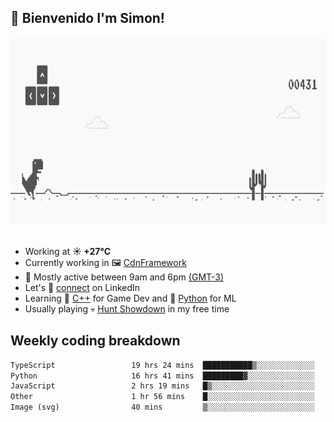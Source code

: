 <h2>👋 <b>Bienvenido I'm Simon!&nbsp;</b></h2>

<section>
  <img src="./static/banner.gif" height=300 width=1000>
</section>

<br>

<ul>
  <li>
		<!--START_SECTION:weather-->
		Working at <b>☀️   +27°C</b>
		<!--END_SECTION:weather-->
  </li>
  <li>
    Currently working in 🖼️&nbsp;<a href=https://github.com/snapverse/cdn-framework target=_blank>CdnFramework</a>
  </li>
  <li>
    🚩 Mostly active between 9am and 6pm <a href=https://onlinealarmkur.com/world/es target=_blank>(GMT-3)</a>
  </li>
  <li>
    Let's 🔗&nbsp;<a href=https://www.linkedin.com/in/itssimmons target=_blank>connect</a> on LinkedIn
  </li>
  <li>
    Learning 👴&nbsp;<a href=https://images3.memedroid.com/images/UPLOADED755/65f2bce6734f6.webp target=_blank>C++</a> for Game Dev and 🐍&nbsp;<a href=https://qph.cf2.quoracdn.net/main-qimg-4472b6229cb75bf66ab531f3ebd4f975-lq target=_blank>Python</a> for ML
  </li>
  <li>
    Usually playing 💀&nbsp;<a href=https://www.huntshowdown.com target=_blank>Hunt Showdown</a> in my free time
  </li>
</ul>

<h2><b>Weekly coding breakdown </b></h2>

<!--START_SECTION:waka-->

```txt
TypeScript                 19 hrs 24 mins  ███████████▒░░░░░░░░░░░░░   45.08 %
Python                     16 hrs 41 mins  █████████▓░░░░░░░░░░░░░░░   38.79 %
JavaScript                 2 hrs 19 mins   █▒░░░░░░░░░░░░░░░░░░░░░░░   05.41 %
Other                      1 hr 56 mins    █░░░░░░░░░░░░░░░░░░░░░░░░   04.52 %
Image (svg)                40 mins         ▒░░░░░░░░░░░░░░░░░░░░░░░░   01.56 %
```

<!--END_SECTION:waka-->

